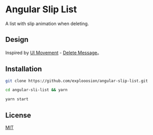 # Angular Slip List

A list with slip animation when deleting.

## Design

Inspired by [UI Movement](https://uimovement.com) - [Delete Message](https://uimovement.com/ui/6311/delete-message/)。

## Installation

```bash
git clone https://github.com/explooosion/angular-slip-list.git
```

```bash
cd angular-sli-list && yarn
```

```bash
yarn start
```

## License

[MIT](http://opensource.org/licenses/MIT)
